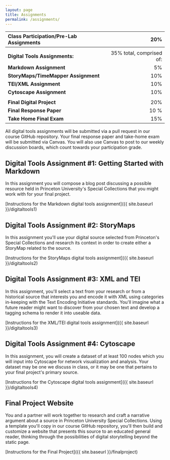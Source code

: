 ```yaml
---
layout: page
title: Assignments
permalink: /assignments/
---
```


| **Class Participation/Pre-Lab Assignments** | 20% |
| :--- | ---: |
| | |
| **Digital Tools Assignments:** | 35% total, comprised of: |
| **Markdown Assignment** | 5% |
| **StoryMaps/TimeMapper Assignment** | 10% |
| **TEI/XML Assignment** | 10% |
| **Cytoscape Assignment** | 10% |
| | |
| **Final Digital Project** | 20% |
| **Final Response Paper** | 10 %|
| **Take Home Final Exam** | 15% |

All digital tools assignments will be submitted via a pull request in our course GitHub repository. Your final response paper and take-home exam will be submitted via Canvas. You will also use Canvas to post to our weekly discussion boards, which count towards your participation grade.

## Digital Tools Assignment #1: Getting Started with Markdown

In this assignment you will compose a blog post discussing a possible resource held in Princeton University's Special Collections that you might work with for your final project.

[Instructions for the Markdown digital tools assignment]({{ site.baseurl }}/digitaltools1)

## Digital Tools Assignment #2: StoryMaps

In this assignment you'll use your digital source selected from Princeton's Special Collections and research its context in order to create either a StoryMap related to the source.

[Instructions for the StoryMaps digital tools assignment]({{ site.baseurl }}/digitaltools2)

## Digital Tools Assignment #3: XML and TEI

In this assignment, you'll select a text from your research or from a historical source that interests you and encode it with XML using categories in-keeping with the Text Encoding Initiative standards. You'll imagine what a future reader might want to discover from your chosen text and develop a tagging schema to render it into useable data.

[Instructions for the XML/TEI digital tools assignment]({{ site.baseurl }}/digitaltools3)

## Digital Tools Assignment #4: Cytoscape

In this assignment, you will create a dataset of at least 100 nodes which you will input into Cytoscape for network visualization and analysis. Your dataset may be one we discuss in class, or it may be one that pertains to your final project's primary source.

[Instructions for the Cytoscape digital tools assignment]({{ site.baseurl }}/digitaltools4)

## Final Project Website

You and a partner will work together to research and craft a narrative argument about a source in Princeton University Special Collections. Using a template you'll copy in our course GitHub repository, you'll then build and customize a website that presents this source to an educated general reader, thinking through the possibilities of digital storytelling beyond the static page.

[Instructions for the Final Project]({{ site.baseurl }}/finalproject)
